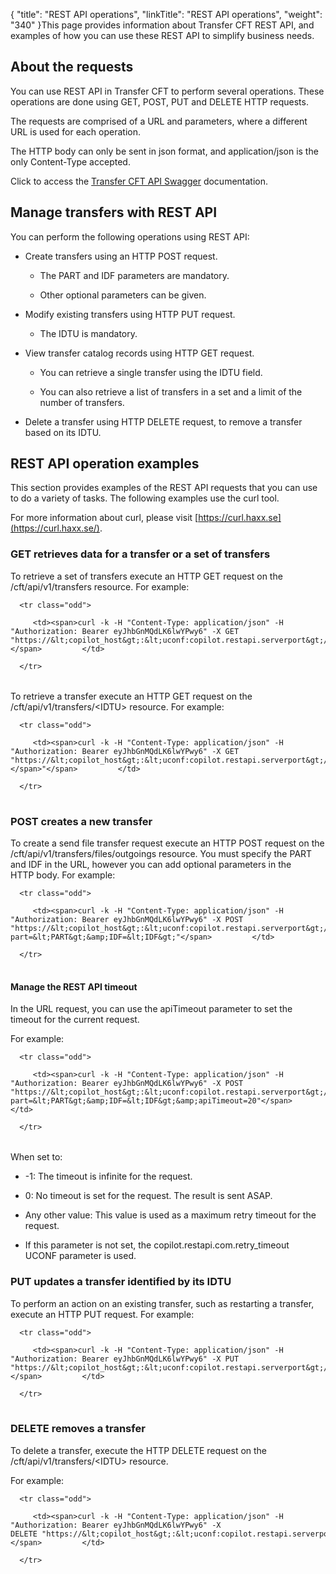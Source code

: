 {
    "title": "REST API operations",
    "linkTitle": "REST API operations",
    "weight": "340"
}This page provides information about Transfer CFT REST API, and examples of how you can use these REST API to simplify business needs.

## About the requests

You can use REST API in Transfer CFT to perform several operations. These operations are done using GET, POST, PUT and DELETE HTTP requests.

The requests are comprised of a URL and parameters, where a different URL is used for each operation.

The HTTP body can only be sent in json format, and application/json is the only Content-Type accepted.

Click to access the [Transfer CFT API Swagger](http://apidocs.axway.com/swagger-ui/index.html?productname=transfercft&productversion=3.8&filename=transfercft-swagger-api.json) documentation.

## Manage transfers with REST API

You can perform the following operations using REST API:

-   Create transfers using an HTTP POST request.
    -   The PART and IDF parameters are mandatory.
    -   Other optional parameters can be given.
-   Modify existing transfers using HTTP PUT request.
    -   The IDTU is mandatory.
-   View transfer catalog records using HTTP GET request.
    -   You can retrieve a single transfer using the IDTU field.
    -   You can also retrieve a list of transfers in a set and a limit of the number of transfers.
-   Delete a transfer using HTTP DELETE request, to remove a transfer based on its IDTU.

## REST API operation examples

This section provides examples of the REST API requests that you can use to do a variety of tasks. The following examples use the curl tool.

For more information about curl, please visit [https://curl.haxx.se](https://curl.haxx.se/).

### GET retrieves data for a transfer or a set of transfers

To retrieve a set of transfers execute an HTTP GET request on the /cft/api/v1/transfers resource. For example:

<table data-cellspacing="0">
   <tbody>
      <tr class="odd">
         <td><span>curl -k -H "Content-Type: application/json" -H "Authorization: Bearer eyJhbGnMQdLK6lwYPwy6" -X GET "https://&lt;copilot_host&gt;:&lt;uconf:copilot.restapi.serverport&gt;/cft/api/v1/transfers"</span>         </td>
      </tr>
   </tbody>
</table>

To retrieve a transfer execute an HTTP GET request on the /cft/api/v1/transfers/&lt;IDTU> resource. For example:

<table data-cellspacing="0">
   <tbody>
      <tr class="odd">
         <td><span>curl -k -H "Content-Type: application/json" -H "Authorization: Bearer eyJhbGnMQdLK6lwYPwy6" -X GET "https://&lt;copilot_host&gt;:&lt;uconf:copilot.restapi.serverport&gt;/cft/api/v1/transfers<span>/&lt;IDTU&gt;</span>"</span>         </td>
      </tr>
   </tbody>
</table>

### POST creates a new transfer

To create a send file transfer request execute an HTTP POST request on the /cft/api/v1/transfers/files/outgoings resource. You must specify the PART and IDF in the URL, however you can add optional parameters in the HTTP body. For example:

<table data-cellspacing="0">
   <tbody>
      <tr class="odd">
         <td><span>curl -k -H "Content-Type: application/json" -H "Authorization: Bearer eyJhbGnMQdLK6lwYPwy6" -X POST "https://&lt;copilot_host&gt;:&lt;uconf:copilot.restapi.serverport&gt;/cft/api/v1/transfers/files/outgoings?part=&lt;PART&gt;&amp;IDF=&lt;IDF&gt;"</span>         </td>
      </tr>
   </tbody>
</table>

#### Manage the REST API timeout

In the URL request, you can use the apiTimeout parameter to set the timeout for the current request.

For example:

<table data-cellspacing="0">
   <tbody>
      <tr class="odd">
         <td><span>curl -k -H "Content-Type: application/json" -H "Authorization: Bearer eyJhbGnMQdLK6lwYPwy6" -X POST "https://&lt;copilot_host&gt;:&lt;uconf:copilot.restapi.serverport&gt;/cft/api/v1/transfers/files/outgoings?part=&lt;PART&gt;&amp;IDF=&lt;IDF&gt;&amp;apiTimeout=20"</span>         </td>
      </tr>
   </tbody>
</table>

When set to:

-   -1: The timeout is infinite for the request.
-   0: No timeout is set for the request. The result is sent ASAP.
-   Any other value: This value is used as a maximum retry timeout for the request.
-   If this parameter is not set, the copilot.restapi.com.retry\_timeout UCONF parameter is used.

### PUT updates a transfer identified by its IDTU

To perform an action on an existing transfer, such as restarting a transfer, execute an HTTP PUT request. For example:

<table data-cellspacing="0">
   <tbody>
      <tr class="odd">
         <td><span>curl -k -H "Content-Type: application/json" -H "Authorization: Bearer eyJhbGnMQdLK6lwYPwy6" -X PUT "https://&lt;copilot_host&gt;:&lt;uconf:copilot.restapi.serverport&gt;/cft/api/v1/transfers/&lt;IDTU&gt;/start"</span>         </td>
      </tr>
   </tbody>
</table>

### DELETE removes a transfer

To delete a transfer, execute the HTTP DELETE request on the /cft/api/v1/transfers/&lt;IDTU> resource.

For example:

<table data-cellspacing="0">
   <tbody>
      <tr class="odd">
         <td><span>curl -k -H "Content-Type: application/json" -H "Authorization: Bearer eyJhbGnMQdLK6lwYPwy6" -X DELETE "https://&lt;copilot_host&gt;:&lt;uconf:copilot.restapi.serverport&gt;/cft/api/v1/transfers/&lt;IDTU&gt;"</span>         </td>
      </tr>
   </tbody>
</table>
